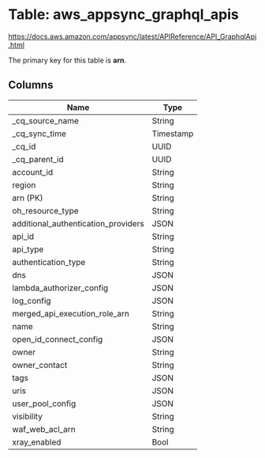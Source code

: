 # Table: aws_appsync_graphql_apis

https://docs.aws.amazon.com/appsync/latest/APIReference/API_GraphqlApi.html

The primary key for this table is **arn**.



## Columns
| Name          | Type          |
| ------------- | ------------- |
|_cq_source_name|String|
|_cq_sync_time|Timestamp|
|_cq_id|UUID|
|_cq_parent_id|UUID|
|account_id|String|
|region|String|
|arn (PK)|String|
|oh_resource_type|String|
|additional_authentication_providers|JSON|
|api_id|String|
|api_type|String|
|authentication_type|String|
|dns|JSON|
|lambda_authorizer_config|JSON|
|log_config|JSON|
|merged_api_execution_role_arn|String|
|name|String|
|open_id_connect_config|JSON|
|owner|String|
|owner_contact|String|
|tags|JSON|
|uris|JSON|
|user_pool_config|JSON|
|visibility|String|
|waf_web_acl_arn|String|
|xray_enabled|Bool|